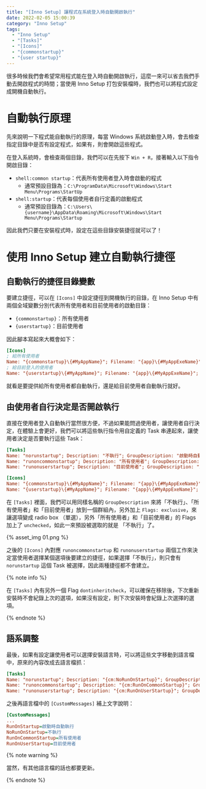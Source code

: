 ```yaml
---
title: "[Inno Setup] 讓程式在系統登入時自動開啟執行"
date: 2022-02-05 15:00:39
category: "Inno Setup"
tags:
  - "Inno Setup"
  - "[Tasks]"
  - "[Icons]"
  - "{commonstartup}"
  - "{user startup}"
---
```


很多時候我們會希望常用程式能在登入時自動開啟執行，這麼一來可以省去我們手動去開啟程式的時間；當使用 Inno Setup 打包安裝檔時，我們也可以將程式設定成開機自動執行。

<!-- more -->

# 自動執行原理

先來說明一下程式能自動執行的原理，每當 Windows 系統啟動登入時，會去檢查指定目錄中是否有設定程式，如果有，則會開啟這些程式。

在登入系統時，會檢查兩個目錄，我們可以在先按下 `Win + R`，接著輸入以下指令開啟目錄：

- `shell:common startup`：代表所有使用者登入時會啟動的程式
    - 通常預設目錄為：`C:\ProgramData\Microsoft\Windows\Start Menu\Programs\StartUp`
- `shell:startup`：代表每個使用者自行定義的啟動程式
    - 通常預設目錄為：`C:\Users\{username}\AppData\Roaming\Microsoft\Windows\Start Menu\Programs\Startup`

因此我們只要在安裝程式時，設定在這些目錄安裝捷徑就可以了！

# 使用 Inno Setup 建立自動執行捷徑

## 自動執行的捷徑目錄變數

要建立捷徑，可以在 `[Icons]` 中設定捷徑到開機執行的目錄，在 Inno Setup 中有兩個全域變數分別代表所有使用者和目前使用者的啟動目錄：

- `{commonstartup}`：所有使用者
- `{userstartup}`：目前使用者

因此腳本寫起來大概會如下：

```ini
[Icons]
; 給所有使用者
Name: "{commonstartup}\{#MyAppName}"; Filename: "{app}\{#MyAppExeName}";
; 給目前登入的使用者
Name: "{userstartup}\{#MyAppName}"; Filename: "{app}\{#MyAppExeName}";
```

就看是要提供給所有使用者都自動執行，還是給目前使用者自動執行就好。

## 由使用者自行決定是否開啟執行

直接在使用者登入自動執行當然很方便，不過如果能問過使用者，讓使用者自行決定，在體驗上會更好，我們可以將這些執行指令用自定義的 Task 串連起來，讓使用者決定是否要執行這些 Task：

```ini
[Tasks]
Name: "norunstartup"; Description: "不執行"; GroupDescription: "啟動時自動執行"; Flags: exclusive
Name: "runoncommonstartup"; Description: "所有使用者"; GroupDescription: "啟動時自動執行"; Flags: exclusive unchecked
Name: "runonuserstartup"; Description: "目前使用者"; GroupDescription: "啟動時自動執行"; Flags: exclusive unchecked

[Icons]
Name: "{commonstartup}\{#MyAppName}"; Filename: "{app}\{#MyAppExeName}"; Tasks: runoncommonstartup
Name: "{userstartup}\{#MyAppName}"; Filename: "{app}\{#MyAppExeName}"; Tasks: runonuserstartup
```

在 `[Tasks]` 裡面，我們可以用同樣名稱的 `GroupDescription` 來將「不執行」、「所有使用者」和「目前使用者」放到一個群組內，另外加上 `Flags: exclusive`，來讓選項變成 radio box （單選），另外「所有使用者」和「目前使用者」的 Flags 加上了 `unchecked`，如此一來預設被選取的就是 「不執行」了。

{% asset_img 01.png %}

之後的 `[Icons]` 內對應 `runoncommonstartup` 和 `runonuserstartup` 兩個工作來決定當使用者選擇某個選項後要建立的捷徑，如果選擇「不執行」，則只會有 `norunstartup` 這個 Task 被選擇，因此兩種捷徑都不會建立。

{% note info %}

在 `[Tasks]` 內有另外一個 Flag `dontinheritcheck`，可以確保在移除後，下次重新安裝時不會紀錄上次的選項，如果沒有設定，則下次安裝時會紀錄上次選擇的選項。

{% endnote %}

## 語系調整

最後，如果有設定讓使用者可以選擇安裝語言時，可以將這些文字移動到語言檔中，原來的內容改成去語言檔抓：

```ini
[Tasks]
Name: "norunstartup"; Description: "{cm:NoRunOnStartup}"; GroupDescription: "{cm:RunOnStartup}"; Flags: exclusive
Name: "runoncommonstartup"; Description: "{cm:RunOnCommonStartup}"; GroupDescription: "{cm:RunOnStartup}"; Flags: exclusive unchecked
Name: "runonuserstartup"; Description: "{cm:RunOnUserStartup}"; GroupDescription: "{cm:RunOnStartup}"; Flags: exclusive unchecked
```

之後再語言檔中的 `[CustomMessages]` 補上文字說明：

```ini
[CustomMessages]
...
RunOnStartup=啟動時自動執行
NoRunOnStartup=不執行
RunOnCommonStartup=所有使用者
RunOnUserStartup=目前使用者
```

{% note warning %}

當然，有其他語言檔的話也都要更新。

{% endnote %}

